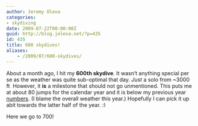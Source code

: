 ```yaml
---
author: Jeremy Olexa
categories:
- skydiving
date: 2009-07-22T00:00:00Z
guid: http://blog.jolexa.net/?p=435
id: 435
title: 600 skydives!
aliases:
    - /2009/07/600-skydives/
---
```


About a month ago, I hit my **600th skydive**. It wasn&#8217;t anything special per se as the weather was quite sub-optimal that day. *Just* a solo from ~3000 ft  However, it **is** a milestone that should not go unmentioned. This puts me at about 80 jumps for the calendar year and it is below my previous year [numbers][1]. (I blame the overall weather this year.) Hopefully I can pick it up abit towards the latter half of the year. <img src="http://blog.jolexa.net/wp-includes/images/smilies/simple-smile.png" alt=":)" class="wp-smiley" style="height: 1em; max-height: 1em;" />

Here we go to 700!

 [1]: http://blog.jolexa.net/2008/09/28/200-skydives-in-08-so-far/